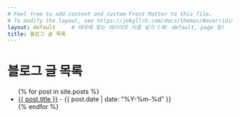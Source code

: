 ```yaml
---
# Feel free to add content and custom Front Matter to this file.
# To modify the layout, see https://jekyllrb.com/docs/themes/#overriding-theme-defaults
layout: default     # 테마에 맞는 레이아웃 이름 넣기 (예: default, page 등)
title: 블로그 글 목록
---
```


# 블로그 글 목록

<ul>
  {% for post in site.posts %}
    <li>
      <a href="{{ post.url }}">{{ post.title }}</a>
      - {{ post.date | date: "%Y-%m-%d" }}
    </li>
  {% endfor %}
</ul>
